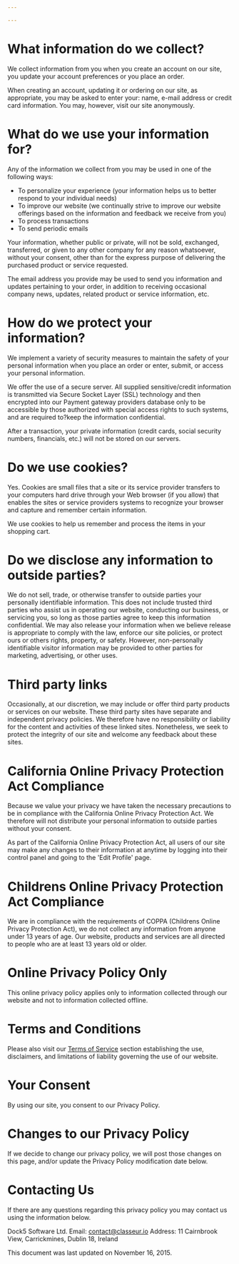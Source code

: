 ```yaml
---

---
```


# What information do we collect?

We collect information from you when you create an account on our site, you update your account preferences or you place an order.

When creating an account, updating it or ordering on our site, as appropriate, you may be asked to enter your: name, e-mail address or credit card information. You may, however, visit our site anonymously.


# What do we use your information for?

Any of the information we collect from you may be used in one of the following ways:

- To personalize your experience (your information helps us to better respond to your individual needs)
- To improve our website (we continually strive to improve our website offerings based on the information and feedback we receive from you)
- To process transactions
- To send periodic emails

Your information, whether public or private, will not be sold, exchanged, transferred, or given to any other company for any reason whatsoever, without your consent, other than for the express purpose of delivering the purchased product or service requested.

The email address you provide may be used to send you information and updates pertaining to your order, in addition to receiving occasional company news, updates, related product or service information, etc.


# How do we protect your information?

We implement a variety of security measures to maintain the safety of your personal information when you place an order or enter, submit, or access your personal information.

We offer the use of a secure server. All supplied sensitive/credit information is transmitted via Secure Socket Layer (SSL) technology and then encrypted into our Payment gateway providers database only to be accessible by those authorized with special access rights to such systems, and are required to?keep the information confidential.

After a transaction, your private information (credit cards, social security numbers, financials, etc.) will not be stored on our servers.


# Do we use cookies?

Yes. Cookies are small files that a site or its service provider transfers to your computers hard drive through your Web browser (if you allow) that enables the sites or service providers systems to recognize your browser and capture and remember certain information.

We use cookies to help us remember and process the items in your shopping cart.


# Do we disclose any information to outside parties?

We do not sell, trade, or otherwise transfer to outside parties your personally identifiable information. This does not include trusted third parties who assist us in operating our website, conducting our business, or servicing you, so long as those parties agree to keep this information confidential. We may also release your information when we believe release is appropriate to comply with the law, enforce our site policies, or protect ours or others rights, property, or safety. However, non-personally identifiable visitor information may be provided to other parties for marketing, advertising, or other uses.


# Third party links

Occasionally, at our discretion, we may include or offer third party products or services on our website. These third party sites have separate and independent privacy policies. We therefore have no responsibility or liability for the content and activities of these linked sites. Nonetheless, we seek to protect the integrity of our site and welcome any feedback about these sites.


# California Online Privacy Protection Act Compliance

Because we value your privacy we have taken the necessary precautions to be in compliance with the California Online Privacy Protection Act. We therefore will not distribute your personal information to outside parties without your consent.

As part of the California Online Privacy Protection Act, all users of our site may make any changes to their information at anytime by logging into their control panel and going to the 'Edit Profile' page.


# Childrens Online Privacy Protection Act Compliance

We are in compliance with the requirements of COPPA (Childrens Online Privacy Protection Act), we do not collect any information from anyone under 13 years of age. Our website, products and services are all directed to people who are at least 13 years old or older.


# Online Privacy Policy Only

This online privacy policy applies only to information collected through our website and not to information collected offline.


# Terms and Conditions

Please also visit our [Terms of Service](http://classeur.io/terms/) section establishing the use, disclaimers, and limitations of liability governing the use of our website.


# Your Consent

By using our site, you consent to our Privacy Policy.


# Changes to our Privacy Policy

If we decide to change our privacy policy, we will post those changes on this page, and/or update the Privacy Policy modification date below.


# Contacting Us

If there are any questions regarding this privacy policy you may contact us using the information below.

Dock5 Software Ltd.
Email: contact@classeur.io
Address: 11 Cairnbrook View, Carrickmines, Dublin 18, Ireland

This document was last updated on November 16, 2015.

